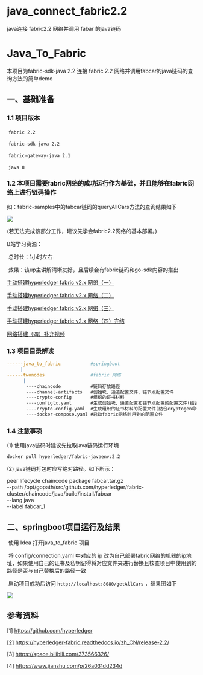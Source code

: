# java_connect_fabric2.2
java连接 fabric2.2 网络并调用 fabar 的java链码

# Java_To_Fabric

本项目为fabric-sdk-java 2.2 连接 fabric 2.2 网络并调用fabcar的java链码的查询方法的简单demo

## 一、基础准备

### 1.1 项目版本

​	`fabric 2.2`

​	`fabric-sdk-java 2.2 `

​	`fabric-gateway-java 2.1`

​	`java 8`



### 1.2 本项目需要fabric网络的成功运行作为基础，并且能够在fabric网络上进行链码操作

如：fabric-samples中的fabcar链码的queryAllCars方法的查询结果如下

<img src="D:/IDEA项目集合/我的开源/Java_To_Fabric_Demo/iamges/image-20210724172456561.png"/>

(若无法完成该部分工作，建议先学会fabric2.2网络的基本部署。)

B站学习资源：

​      总时长：1小时左右

​      效果：该up主讲解清晰友好，且后续会有fabric链码和go-sdk内容的推出

[手动搭建hyperledger fabric v2.x 网络（一）](https://www.bilibili.com/video/BV1EK411F7zM)

[手动搭建hyperledger fabric v2.x 网络（二）](https://www.bilibili.com/video/BV1nK4y1K7s6)

[手动搭建hyperledger fabric v2.x 网络（三）](https://www.bilibili.com/video/BV1Rh411U7CR)

[手动搭建hyperledger fabric v2.x 网络（四）完结](https://www.bilibili.com/video/BV1EK4y1o73U)

[网络搭建（四）补充视频](https://www.bilibili.com/video/BV1py4y147ni)



### 1.3 项目目录解读

```yaml
------java_to_fabric           #springboot
     |
------twonodes                 #fabric 网络
      |
       ----chaincode           #链码存放路径
       ----channel-artifacts   #创始块、通道配置文件、锚节点配置文件
       ----crypto-config       #组织的证书材料
       ----configtx.yaml       #生成创始块、通道配置和锚节点配置的配置文件(结合configtxgen使用)
       ----crypto-config.yaml  #生成组织的证书材料的配置文件(结合cryptogen命令使用)
       ----docker-compose.yaml #启动fabric网络时用到的配置文件
```



### 1.4 注意事项

(1) 使用java链码时建议先拉取java链码运行环境

`docker pull hyperledger/fabric-javaenv:2.2`

(2) java链码打包时应写绝对路径。如下所示：

peer lifecycle chaincode package fabcar.tar.gz \
  --path /opt/gopath/src/github.com/hyperledger/fabric-cluster/chaincode/java/build/install/fabcar \
  --lang java \
  --label fabcar_1



## 二、springboot项目运行及结果

​	使用 Idea 打开java_to_fabric 项目

​	将 config/connection.yaml 中对应的 ip 改为自己部署fabric网络的机器的ip地址，如果使用自己的证书及私钥记得将对应文件夹进行替换且核查项目中使用到的路径是否与自己替换后的路径一致

​	启动项目成功后访问  `http://localhost:8080/getAllCars` ，结果图如下

<img src="D:/IDEA项目集合/我的开源/Java_To_Fabric_Demo/iamges/image-20210724182630567.png"/>





## 参考资料

[1] https://github.com/hyperledger

[2] https://hyperledger-fabric.readthedocs.io/zh_CN/release-2.2/

[3] https://space.bilibili.com/373566326/

[4] https://www.jianshu.com/p/26a031dd234d